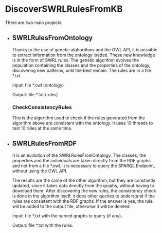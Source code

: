 # DiscoverSWRLRulesFromKB
There are two main projects:
* ## SWRLRulesFromOntology
   Thanks to the use of genetic alghorithms and the OWL API, it is possible to extract information from the ontology loaded.
   These new knowledge is in the form of SWRL rules. 
   The genetic algorithm evolves the population containing the classes and the properties of the ontology, discovering new patterns, until the best remain.
   The rules are in a file *.txt .

   Input: file *.owl (ontology)

   Output: file *.txt (rules)
   
   ### CheckConsistencyRules 
   This is the algorithm used to check if the rules generated from the algorithm above are consistent with the ontology. It uses 10 threads to test 10 rules at the same          time.
   
* ## SWRLRulesFromRDF
   It is an evolution of the SWRLRulesFromOntology. 
   The classes, the properties and the individuals are taken directly from the RDF graphs and not from a file *.owl.
   It is necessary to query the SPARQL Endpoint, without using the OWL API. 
   
   The results are the same of the other algorithm, but they are constantly updated, since it takes data directly from the graphs, without having to download them.
   After discovering the new rules, the consistency check is done in the algorithm itself: it does other queries to understand if the rules are consistent with the RDF graphs.
   If the answer is yes, the rule will be added to the output file, otherwise it will be deleted.
   
   Input: file *.txt with the named graphs to query (if any).
   
   Output: file *.txt with the rules.
